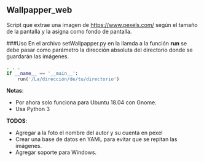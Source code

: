 ## Wallpapper_web

Script que extrae una imagen de https://www.pexels.com/ según el tamaño de la pantalla y la asigna como fondo de pantalla.

###Uso
En el archivo setWallpapper.py en la llamda a la función **run** se debe pasar como parámetro la dirección absoluta del directorio donde se guardarán las imágenes.

```python
. . .
if __name__ == '__main__':
    run('/La/dirección/de/tu/directorio')
```


**Notas**:
-  Por ahora solo funciona para Ubuntu 18.04 con Gnome.
- Usa Python 3

**TODOS**:
- Agregar a la foto el nombre del autor y su cuenta en pexel
- Crear una base de datos en YAML para evitar que se repitan las imágenes.
- Agregar soporte para Windows.
